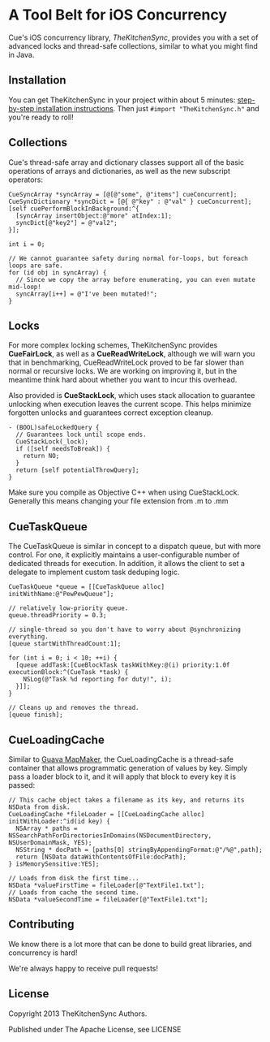 # A Tool Belt for iOS Concurrency

Cue's iOS concurrency library, _TheKitchenSync_, provides you with a set of advanced locks and thread-safe collections, similar to what you might find in Java. 

## Installation
You can get TheKitchenSync in your project within about 5 minutes: [step-by-step installation instructions](/Documentation/INSTALL.md). Then just `#import "TheKitchenSync.h"` and you're ready to roll!

## Collections
Cue's thread-safe array and dictionary classes support all of the basic operations of arrays and dictionaries, 
as well as the new subscript operators:
~~~~~~~~~~~~~~~~~~~~~~~~~~~~~~~~.objc
CueSyncArray *syncArray = [@[@"some", @"items"] cueConcurrent];
CueSyncDictionary *syncDict = [@{ @"key" : @"val" } cueConcurrent];
[self cuePerformBlockInBackground:^{
  [syncArray insertObject:@"more" atIndex:1];
  syncDict[@"key2"] = @"val2";
}];

int i = 0;

// We cannot guarantee safety during normal for-loops, but foreach loops are safe.
for (id obj in syncArray) {
  // Since we copy the array before enumerating, you can even mutate mid-loop!
  syncArray[i++] = @"I've been mutated!";
}

~~~~~~~~~~~~~~~~~~~~~~~~~~~~~~~~

## Locks
For more complex locking schemes, TheKitchenSync provides __CueFairLock__, as well as a __CueReadWriteLock__, 
although we will warn you that in benchmarking, CueReadWriteLock proved to be far slower than normal or recursive locks. 
We are working on improving it, but in the meantime think hard about whether you want to incur this overhead.

Also provided is __CueStackLock__, which uses stack allocation to guarantee unlocking when execution leaves the current scope.
This helps minimize forgotten unlocks and guarantees correct exception cleanup.

~~~~~~~~~~~~~~~~~~~~~~~~~~~~~~~~.objc
- (BOOL)safeLockedQuery {
  // Guarantees lock until scope ends.
  CueStackLock(_lock);
  if ([self needsToBreak]) {
    return NO;
  }
  return [self potentialThrowQuery];  
}
~~~~~~~~~~~~~~~~~~~~~~~~~~~~~~~~
Make sure you compile as Objective C++ when using CueStackLock. 
Generally this means changing your file extension from .m to .mm

## CueTaskQueue
The CueTaskQueue is similar in concept to a dispatch queue, but with more control. For one, it explicitly maintains a user-configurable number of dedicated threads for execution.
In addition, it allows the client to set a delegate to implement custom task deduping logic.

~~~~~~~~~~~~~~~~~~~~~~~~~~~~~~~~.objc
CueTaskQueue *queue = [[CueTaskQueue alloc] initWithName:@"PewPewQueue"];

// relatively low-priority queue.
queue.threadPriority = 0.3; 

// single-thread so you don't have to worry about @synchronizing everything.
[queue startWithThreadCount:1]; 

for (int i = 0; i < 10; ++i) {
  [queue addTask:[CueBlockTask taskWithKey:@(i) priority:1.0f executionBlock:^(CueTask *task) {
    NSLog(@"Task %d reporting for duty!", i);
  }]];
}

// Cleans up and removes the thread.
[queue finish]; 
~~~~~~~~~~~~~~~~~~~~~~~~~~~~~~~~

## CueLoadingCache
Similar to [Guava MapMaker](http://docs.guava-libraries.googlecode.com/git-history/v10.0.1/javadoc/com/google/common/collect/MapMaker.html), 
the CueLoadingCache is a thread-safe container that allows programmatic generation of values by key. Simply pass a loader block to it, and it will apply that block to every key it is passed:

~~~~~~~~~~~~~~~~~~~~~~~~~~~~~~~~.objc
// This cache object takes a filename as its key, and returns its NSData from disk.
CueLoadingCache *fileLoader = [[CueLoadingCache alloc] initWithLoader:^id(id key) {
  NSArray * paths = NSSearchPathForDirectoriesInDomains(NSDocumentDirectory, NSUserDomainMask, YES);
  NSString * docPath = [paths[0] stringByAppendingFormat:@"/%@",path];
  return [NSData dataWithContentsOfFile:docPath];
} isMemorySensitive:YES];

// Loads from disk the first time...
NSData *valueFirstTime = fileLoader[@"TextFile1.txt"];
// Loads from cache the second time.
NSData *valueSecondTime = fileLoader[@"TextFile1.txt"];
~~~~~~~~~~~~~~~~~~~~~~~~~~~~~~~~

## Contributing

We know there is a lot more that can be done to build great libraries, and concurrency is hard!

We're always happy to receive pull requests!

## License

Copyright 2013 TheKitchenSync Authors.

Published under The Apache License, see LICENSE
